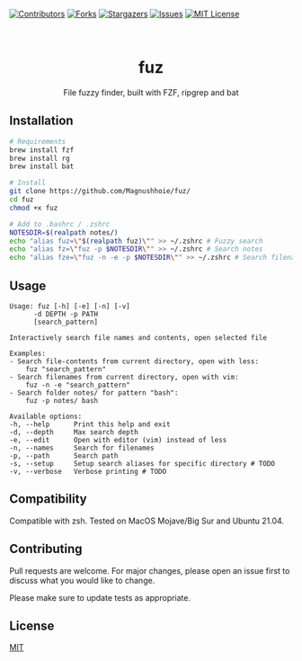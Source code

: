 <!-- PROJECT SHIELDS -->
[![Contributors][contributors-shield]][contributors-url]
[![Forks][forks-shield]][forks-url]
[![Stargazers][stars-shield]][stars-url]
[![Issues][issues-shield]][issues-url]
[![MIT License][license-shield]][license-url]

<!-- PROJECT LOGO -->
<br />
<p align="center">
  <a href="https://github.com/Magnushhoie/fuz">
  </a>

  <h1 align="center">fuz</h3>

  <p align="center">
    File fuzzy finder, built with FZF, ripgrep and bat
  </p>
</p>


## Installation

```bash
# Requirements
brew install fzf
brew install rg
brew install bat

# Install
git clone https://github.com/Magnushhoie/fuz/
cd fuz
chmod +x fuz

# Add to .bashrc / .zshrc
NOTESDIR=$(realpath notes/)
echo "alias fuz=\"$(realpath fuz)\"" >> ~/.zshrc # Fuzzy search
echo "alias fz=\"fuz -p $NOTESDIR\"" >> ~/.zshrc # Search notes
echo "alias fze=\"fuz -n -e -p $NOTESDIR\"" >> ~/.zshrc # Search filenames in notes
```

## Usage

```
Usage: fuz [-h] [-e] [-n] [-v]
      -d DEPTH -p PATH
      [search_pattern]

Interactively search file names and contents, open selected file

Examples:
- Search file-contents from current directory, open with less:
    fuz "search_pattern"
- Search filenames from current directory, open with vim:
    fuz -n -e "search_pattern"
- Search folder notes/ for pattern "bash":
    fuz -p notes/ bash

Available options:
-h, --help      Print this help and exit
-d, --depth     Max search depth
-e, --edit      Open with editor (vim) instead of less
-n, --names     Search for filenames
-p, --path      Search path
-s, --setup     Setup search aliases for specific directory # TODO
-v, --verbose   Verbose printing # TODO
```

## Compatibility
Compatible with zsh. Tested on MacOS Mojave/Big Sur and Ubuntu 21.04.

## Contributing
Pull requests are welcome. For major changes, please open an issue first to discuss what you would like to change.

Please make sure to update tests as appropriate.

## License
[MIT](https://choosealicense.com/licenses/mit/)

<!-- MARKDOWN LINKS & IMAGES -->
<!-- https://www.markdownguide.org/basic-syntax/#reference-style-links -->
[contributors-shield]: https://img.shields.io/github/contributors/Magnushhoie/fuz.svg?style=for-the-badge
[contributors-url]: https://github.com/Magnushhoie/fuz/graphs/contributors
[forks-shield]: https://img.shields.io/github/forks/Magnushhoie/fuz.svg?style=for-the-badge
[forks-url]: https://github.com/Magnushhoie/fuz/network/members
[stars-shield]: https://img.shields.io/github/stars/Magnushhoie/fuz.svg?style=for-the-badge
[stars-url]: https://github.com/Magnushhoie/fuz/stargazers
[issues-shield]: https://img.shields.io/github/issues/Magnushhoie/fuz.svg?style=for-the-badge
[issues-url]: https://github.com/Magnushhoie/fuz/issues
[license-shield]: https://img.shields.io/github/license/othneildrew/Best-README-Template.svg?style=for-the-badge
[license-url]: https://github.com/Magnushhoie/fuz/blob/master/LICENSE.txt
